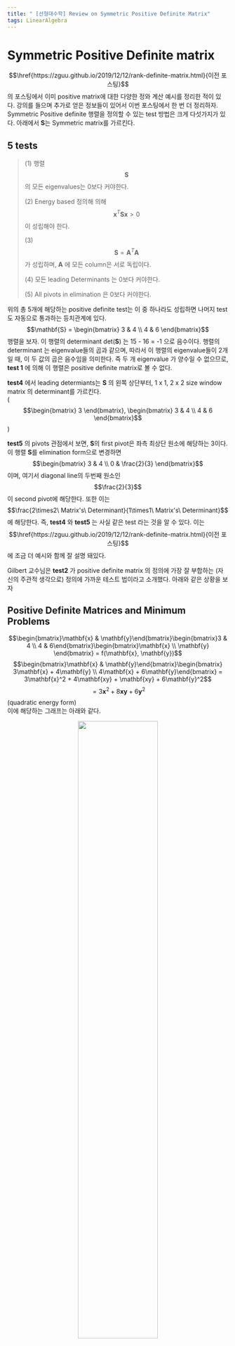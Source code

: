 ```yaml
---
title: " [선형대수학] Review on Symmetric Positive Definite Matrix"
tags: LinearAlgebra
---
```


# Symmetric Positive Definite matrix
$$\href{https://zguu.github.io/2019/12/12/rank-definite-matrix.html}{이전 포스팅}$$의 포스팅에서  이미 positive matrix에 대한 다양한 정와 계산 예시를 정리한 적이 있다. 강의를 들으며 추가로 얻은 정보들이 있어서 이번 포스팅에서 한 번 더 정리하자.
Symmetric Positive definite 행렬을 정의할 수 있는 test 방법은 크게 다섯가지가 있다. 아래에서 $\mathbf{S}$는 Symmetric matrix를 가르킨다.

## 5 tests

>(1) 행렬 $$\mathbf{S}$$의 모든 eigenvalues는 0보다 커야한다.
>
>(2) Energy based 정의해 의해 $$\mathbf{x}^T\mathbf{Sx} > 0$$ 이 성립해야 한다.
>
>(3) $$\mathbf{S} = \mathbf{A}^T\mathbf{A}$$ 가 성립하며, $\mathbf{A}$ 에 모든 column은 서로 독립이다.
>
>(4) 모든 leading Determinants 는 0보다 커야한다.
>
>(5) All pivots in elimination 은 0보다 커야한다.

위의 총 5개에 해당하는 positive definite test는 이 중 하나라도 성립하면 나머지 test도 자동으로 통과하는 등치관계에 있다. <br>
$$\mathbf{S} = \begin{bmatrix} 3 & 4 \\ 4 & 6 \end{bmatrix}$$ 행렬을 보자. 이 행렬의 determinant det($\mathbf{S}$) 는  15 - 16 = -1 으로 음수이다. 행렬의 determinant 는 eigenvalue들의 곱과 같으며, 따라서 이 행렬의 eigenvalue들이 2개일 때, 이 두 값의 곱은 음수임을 의미한다. 즉 두 개 eigenvalue 가 양수일 수 없으므로, **test 1** 에 의해 이 행렬은 positive definite matrix로 볼 수 없다.<br>

**test4** 에서 leading determiants는 $\mathbf{S}$ 의 왼쪽 상단부터, 1 x 1, 2 x 2 size window matrix 의 determinant를 가르킨다. <br>
($$\begin{bmatrix} 3 \end{bmatrix}, \begin{bmatrix} 3 & 4 \\ 4 & 6 \end{bmatrix}$$) <br>

**test5** 의 pivots 관점에서 보면, $\mathbf{S}$의 first pivot은 좌측 최상단 원소에 해당하는 3이다. 이 행렬 $\mathbf{S}$를 elimination form으로 변경하면 $$\begin{bmatrix} 3 & 4 \\ 0 & \frac{2}{3} \end{bmatrix}$$ 이며, 여기서 diagonal line의 두번째 원소인 $$\frac{2}{3}$$이 second pivot에 해당한다. 또한 이는 $$\frac{2\times2\   Matrix's\  Determinant}{1\times1\   Matrix's\ Determinant}$$ 에 해당한다. 즉, **test4** 와 **test5** 는 사실 같은 test 라는 것을 알 수 있다.
이는 $$\href{https://zguu.github.io/2019/12/12/rank-definite-matrix.html}{이전 포스팅}$$ 에 조금 더 예시와 함께 잘 설명 돼있다.

Gilbert 교수님은 **test2** 가 positive definite matrix 의 정의에 가장 잘 부합하는 (자신의 주관적 생각으로) 정의에 가까운 테스트 법이라고 소개했다. 아래와 같은 상황을 보자 <br>


## Positive Definite Matrices and Minimum Problems

$$\begin{bmatrix}\mathbf{x} & \mathbf{y}\end{bmatrix}\begin{bmatrix}3 & 4 \\ 4 & 6\end{bmatrix}\begin{bmatrix}\mathbf{x} \\ \mathbf{y} \end{bmatrix} = f(\mathbf{x}, \mathbf{y})$$
$$\begin{bmatrix}\mathbf{x} & \mathbf{y}\end{bmatrix}\begin{bmatrix} 3\mathbf{x} + 4\mathbf{y} \\ 4\mathbf{x} + 6\mathbf{y}\end{bmatrix} = 3\mathbf{x}^2 + 4\mathbf{xy} + \mathbf{xy} + 6\mathbf{y}^2$$
$$ = 3\mathbf{x}^2 + 8\mathbf{xy} + 6\mathbf{y}^2 $$ (quadratic energy form)<br>
이에 해당하는 그래프는 아래와 같다.
<center><img src="https://imgur.com/jOCYLWv.png" width="60%" height="60%"></center>

대부분의 Deep Learning, Machine Learning, Neural Nets, Big Computation에서 손실함수 (loss function)들은 대부분 위와 같은 Bowl Shape 형태를 기본으로 보인다. 즉, 이렇게 생긴 energy 함수를 minimize 시키는 데에 목적이 있다고 볼 수 있다.
$$f(\mathbf{x},\mathbf{y}) = \mathbf{xS}\mathbf{x}^T + \mathbf{x}^T\mathbf{b}$$ 그래프는 아래와 같다.
<center><img src="https://imgur.com/9gs19Sb.png" width="60%" height="60%"></center>
위의 두 Bowl Shape 모두 Convex 형태에 해당하며, 많은 실전 문제들은 어떻게 이 Convex의 특정지점에서 최소 지점으로 갈 것인지를 다룬다. 즉, Gradient 를 계산하는 문제이다. 최솟값을 찾을 수 있는 함수의 형태는 strictly convex 이어야만 한다.<br>
**그렇다면, 해당 함수가 convex 인지 아닌지 어떻게 판단할 것인가?**
일반적으로, 하나의 변수 $x$ 에 대한 함수 $$f(x)$$ 에 대한 최솟값 존재 유무는 아래와 같이 확인할 수 있다. <br>
$$x = x_0$$ 에서, 도함수 $${df \over dx} = 0 $$을 만족하고 이계도함수 $${d^2f \over dx^2}$$를 만족하는 지점은 최소점에 해당한다.<br>
하지만 단일 변수가 아니라, 다변수 함수인 경우 문제는 조금 더 복잡해지며, 이계 도함수들을 행렬로 표현해야 한다. 이때, 이 이계도함수 행렬이 positive definite를 만족하는 경우, 우리는 해당 지점을 최솟값으로 볼 수 있다. 정리하자면 아래와 같다.

점 $$x_0, y_0$$ 에서, $$\partial{f}\over\partial{x}$$ $$ =  0$$, $$ \partial{f}\over\partial{y}$$ $$ = 0$$을 만족하고, 이계도함수 행렬 $$\begin{bmatrix} \partial^2 f \over \partial x^2 & \partial^2 f \over \partial x \partial y \\ \partial^2 f \over \partial x \partial y & \partial^2 f \over \partial y^2\end{bmatrix}$$ 이 positive definite 인 경우, 해당 점 $$x_0, y_0$$ 에서 이 함수는 최솟값을 갖는다고 말할 수 있다.


우리는 여기서 Gradient Descent 에 대해 깊게 다루고자 하는 것은 아니다. Eigenvalue 값의 차이가 Gradient Descent 알고리즘에서 어떤 영향을 끼치는 지에 대한 힌트만 얻고 넘어가기로 한다.<br>
<center>$$\begin{bmatrix} \frac{\partial f}{\partial x} \\ \frac{\partial f}{\partial y}\end{bmatrix} = \nabla f$$</center>

Gradient Descent 에서 가장 유의해야할 문제 중 하나는, 해당 Convex가 너무 narrow할 때, step size에 민감하게 수렴도가 바뀐다는 것이다. 즉 너무 뾰족하게 좁은 Bowl 모양에서 너무 큰 step size를 가져가면 우리는 최솟점에 도달하기 힘들 수 있다. <br>
즉, 이런 Bowl Shape 함수의 수렴 가능 여부는 Convex 의 narrow 정도에 영향을 받는데, eigenvalue는 해당 convex shape에 대한 단서를 준다.
> 뭐...간단히 정리해보면 positive definite matrix는 수렴 가능한 convex 형태를 주므로 중요하다.

## Definite matrix 의 유용한 성질들
Positive definite matrix에 해당하는 각 행렬 $$\mathbf{S, T}$$ 를 더해도 여전히 positive definite matrix에 해당할까? Energy test를 활용해서 증명해보자.<br>
$$\mathbf{S + T}$$가 positive definite 임을 증명하려면, 아래가 성립해야 한다. <br>
<center> $$\mathbf{x(S+T)x^T} > 0\ , \  for\   every\   \mathbf{x}$$
